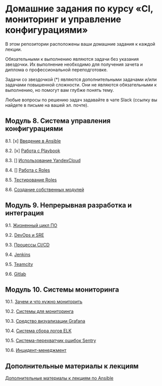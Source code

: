 # Домашние задания по курсу «CI, мониторинг и управление конфигурациями»

В этом репозитории расположены ваши домашние задания к каждой лекции. 

Обязательными к выполнению являются задачи без указания звездочки. Их выполнение необходимо для получения зачета и диплома о профессиональной переподготовке.

Задачи со звездочкой (*) являются дополнительными задачами и/или задачами повышенной сложности. Они не являются обязательными к выполнению, но помогут вам глубже понять тему.

Любые вопросы по решению задач задавайте в чате Slack (ссылку вы найдете в письме на вашей эл. почте).

## Модуль 8. Система управления конфигурациями

8.1. [x] [Введение в Ansible](./08-ansible-01-base)

8.2. [x] [Работа с Playbook](./08-ansible-02-playbook)

8.3. [] [Использование YandexCloud](./08-ansible-03-yandex)

8.4. [] [Работа с Roles](./08-ansible-04-role)

8.5. [Тестирование Roles](./08-ansible-05-testing)

8.6. [Создание собственных модулей](./08-ansible-06-module)

## Модуль 9. Непрерывная разработка и интеграция

9.1. [Жизненный цикл ПО](./09-ci-01-intro/README.md)

9.2. [DevOps и SRE](./09-ci-02-devops/README.md)

9.3. [Процессы CI/CD](./09-ci-03-cicd/README.md)

9.4. [Jenkins](./09-ci-04-jenkins/README.md)

9.5. [Teamcity](./09-ci-05-teamcity/README.md)

9.6. [Gitlab](./09-ci-06-gitlab/README.md)

## Модуль 10. Системы мониторинга

10.1. [Зачем и что нужно мониторить](https://github.com/netology-code/mnt-homeworks/tree/master/10-monitoring-01-base)

10.2. [Системы для мониторинга](https://github.com/netology-code/mnt-homeworks/tree/master/10-monitoring-02-systems)

10.3. [Средство визуализации Grafana](https://github.com/netology-code/mnt-homeworks/tree/master/10-monitoring-03-grafana)

10.4. [Система сбора логов ELK](https://github.com/netology-code/mnt-homeworks/tree/master/10-monitoring-04-elk)

10.5. [Система-перехватчик ошибок Sentry](https://github.com/netology-code/mnt-homeworks/tree/master/10-monitoring-05-sentry)

10.6. [Инцидент-менеджмент](https://github.com/netology-code/mnt-homeworks/tree/master/10-monitoring-06-incident-management)


## Дополнительные материалы к лекциям
[Дополнительные материалы к лекциям по Ansible](https://github.com/netology-code/mnt-homeworks/tree/master/08-ansible-additional)
